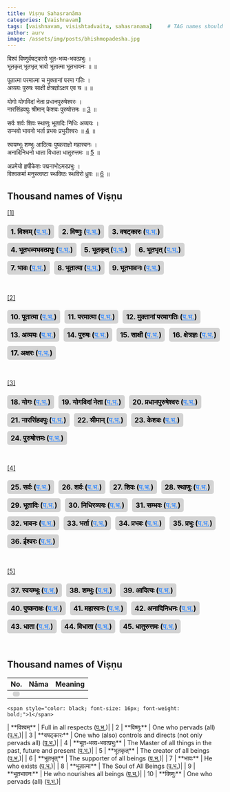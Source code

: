 ```yaml
---
title: Viṣṇu Sahasranāma
categories: [Vaishnavam]
tags: [vaishnavam, visishtadvaita, sahasranama]     # TAG names should always be lowercase
author: aurv
image: /assets/img/posts/bhishmopadesha.jpg
---
```


<div id="s1" style="position: absolute; left: -9999px;">;</div>

विश्वं विष्णुर्वषट्कारो भूत-भव्य-भवत्प्रभुः ।\
भूतकृत् भूतभृत् भावो भूतात्मा भूतभावनः ॥ ॥

<div id="s2" style="position: absolute; left: -9999px;">;</div>

पूतात्मा परमात्मा च मुक्तानां परमा गतिः ।\
अव्ययः पुरुषः साक्षी क्षेत्रज्ञोऽक्षर एव च ॥ ॥

<div id="s3" style="position: absolute; left: -9999px;">;</div>

योगो योगविदां नेता प्रधानपुरुषेश्वरः ।\
नारसिंहवपुः श्रीमान् केशवः पुरुषोत्तमः ॥ [3](#n3) ॥

<div id="s4" style="position: absolute; left: -9999px;">;</div>

सर्वः शर्वः शिवः स्थाणुः भूतादिः निधिः अव्ययः ।\
सम्भवो भावनो भर्ता प्रभवः प्रभुरीश्वरः ॥ [4](#n4) ॥

<div id="s5" style="position: absolute; left: -9999px;">;</div>

स्वयम्भूः शम्भुः आदित्यः पुष्कराक्षो महास्वनः ।\
अनादिनिधनो धाता विधाता धातुरुत्तमः ॥ [5](#n5) ॥

<div id="s6" style="position: absolute; left: -9999px;">;</div>

अप्रमेयो हृषीकेशः पद्मनाभोऽमरप्रभुः ।\
विश्वकर्मा मनुस्त्वष्टा स्थविष्ठः स्थविरो ध्रुवः ॥ [6](#n6) ॥

## Thousand names of Viṣṇu

<div id="n6" style="position: absolute; left: -9999px;">Placeholder</div>

[[1]](#s1)

<div style="display: flex; flex-wrap: wrap; gap: 10px; margin-top: 20px;">
  <div style="display: inline-block; padding: 6px 8px; background-color: #d3d3d3; border-radius: 5px;">
    <span style="color: black; font-size: 16px; font-weight: bold;">1. विश्वम् 
      (<a target="_blank" href="https://aurvadahana.github.io/posts/vishnu-sahasranama-bgd-1/#tr1" style="color: #4792f8; text-decoration: underline;">प.भ.</a>)
    </span>
  </div>
  
  <div style="display: inline-block; padding: 6px 8px; background-color: #d3d3d3; border-radius: 5px;">
    <span style="color: black; font-size: 16px; font-weight: bold;">2. विष्णुः 
      (<a target="_blank" href="https://aurvadahana.github.io/posts/vishnu-sahasranama-bgd-1/#tr2" style="color: #4792f8; text-decoration: underline;">प.भ.</a>)
    </span>
  </div>
  
  <div style="display: inline-block; padding: 6px 8px; background-color: #d3d3d3; border-radius: 5px;">
    <span style="color: black; font-size: 16px; font-weight: bold;">3. वषट्कारः 
      (<a target="_blank" href="https://aurvadahana.github.io/posts/vishnu-sahasranama-bgd-1/#tr3" style="color: #4792f8; text-decoration: underline;">प.भ.</a>)
    </span>
  </div>

  <div style="display: inline-block; padding: 6px 8px; background-color: #d3d3d3; border-radius: 5px;">
    <span style="color: black; font-size: 16px; font-weight: bold;">4. भूतभव्यभवत्प्रभुः 
      (<a target="_blank" href="https://aurvadahana.github.io/posts/vishnu-sahasranama-bgd-1/#tr4" style="color: #4792f8; text-decoration: underline;">प.भ.</a>)
    </span>
  </div>
  
  <div style="display: inline-block; padding: 6px 8px; background-color: #d3d3d3; border-radius: 5px;">
    <span style="color: black; font-size: 16px; font-weight: bold;">5. भूतकृत् 
      (<a target="_blank" href="https://aurvadahana.github.io/posts/vishnu-sahasranama-bgd-1/#tr5" style="color: #4792f8; text-decoration: underline;">प.भ.</a>)
    </span>
  </div>
  
  <div style="display: inline-block; padding: 6px 8px; background-color: #d3d3d3; border-radius: 5px;">
    <span style="color: black; font-size: 16px; font-weight: bold;">6. भूतभृत् 
      (<a target="_blank" href="https://aurvadahana.github.io/posts/vishnu-sahasranama-bgd-1/#tr6" style="color: #4792f8; text-decoration: underline;">प.भ.</a>)
    </span>
  </div>

  <div style="display: inline-block; padding: 6px 8px; background-color: #d3d3d3; border-radius: 5px;">
    <span style="color: black; font-size: 16px; font-weight: bold;">7. भावः 
      (<a target="_blank" href="https://aurvadahana.github.io/posts/vishnu-sahasranama-bgd-1/#tr7" style="color: #4792f8; text-decoration: underline;">प.भ.</a>)
    </span>
  </div>
  
  <div style="display: inline-block; padding: 6px 8px; background-color: #d3d3d3; border-radius: 5px;">
    <span style="color: black; font-size: 16px; font-weight: bold;">8. भूतात्मा 
      (<a target="_blank" href="https://aurvadahana.github.io/posts/vishnu-sahasranama-bgd-1/#tr8" style="color: #4792f8; text-decoration: underline;">प.भ.</a>)
    </span>
  </div>
  
  <div style="display: inline-block; padding: 6px 8px; background-color: #d3d3d3; border-radius: 5px;">
    <span style="color: black; font-size: 16px; font-weight: bold;">9. भूतभावनः 
      (<a target="_blank" href="https://aurvadahana.github.io/posts/vishnu-sahasranama-bgd-1/#tr9" style="color: #4792f8; text-decoration: underline;">प.भ.</a>)
    </span>
  </div>
  
</div>

&nbsp;

[[2]](#s2)

<div style="display: flex; flex-wrap: wrap; gap: 10px; margin-top: 20px;">
  <div style="display: inline-block; padding: 6px 8px; background-color: #d3d3d3; border-radius: 5px;">
    <span style="color: black; font-size: 16px; font-weight: bold;">10. पूतात्मा 
      (<a target="_blank" href="https://aurvadahana.github.io/posts/vishnu-sahasranama-bgd-2/#tr10" style="color: #4792f8; text-decoration: underline;">प.भ.</a>)
    </span>
  </div>
  
  <div style="display: inline-block; padding: 6px 8px; background-color: #d3d3d3; border-radius: 5px;">
    <span style="color: black; font-size: 16px; font-weight: bold;">11. परमात्मा 
      (<a target="_blank" href="https://aurvadahana.github.io/posts/vishnu-sahasranama-bgd-2/#tr11" style="color: #4792f8; text-decoration: underline;">प.भ.</a>)
    </span>
  </div>
  
  <div style="display: inline-block; padding: 6px 8px; background-color: #d3d3d3; border-radius: 5px;">
    <span style="color: black; font-size: 16px; font-weight: bold;">12. मुक्तानां परमागतिः 
      (<a target="_blank" href="https://aurvadahana.github.io/posts/vishnu-sahasranama-bgd-2/#tr12" style="color: #4792f8; text-decoration: underline;">प.भ.</a>)
    </span>
  </div>

  <div style="display: inline-block; padding: 6px 8px; background-color: #d3d3d3; border-radius: 5px;">
    <span style="color: black; font-size: 16px; font-weight: bold;">13. अव्ययः 
      (<a target="_blank" href="https://aurvadahana.github.io/posts/vishnu-sahasranama-bgd-2/#tr13" style="color: #4792f8; text-decoration: underline;">प.भ.</a>)
    </span>
  </div>
  
  <div style="display: inline-block; padding: 6px 8px; background-color: #d3d3d3; border-radius: 5px;">
    <span style="color: black; font-size: 16px; font-weight: bold;">14. पुरुषः 
      (<a target="_blank" href="https://aurvadahana.github.io/posts/vishnu-sahasranama-bgd-2/#tr14" style="color: #4792f8; text-decoration: underline;">प.भ.</a>)
    </span>
  </div>
  
  <div style="display: inline-block; padding: 6px 8px; background-color: #d3d3d3; border-radius: 5px;">
    <span style="color: black; font-size: 16px; font-weight: bold;">15. साक्षी 
      (<a target="_blank" href="https://aurvadahana.github.io/posts/vishnu-sahasranama-bgd-2/#tr15" style="color: #4792f8; text-decoration: underline;">प.भ.</a>)
    </span>
  </div>

  <div style="display: inline-block; padding: 6px 8px; background-color: #d3d3d3; border-radius: 5px;">
    <span style="color: black; font-size: 16px; font-weight: bold;">16. क्षेत्रज्ञः 
      (<a target="_blank" href="https://aurvadahana.github.io/posts/vishnu-sahasranama-bgd-2/#tr16" style="color: #4792f8; text-decoration: underline;">प.भ.</a>)
    </span>
  </div>
  
  <div style="display: inline-block; padding: 6px 8px; background-color: #d3d3d3; border-radius: 5px;">
    <span style="color: black; font-size: 16px; font-weight: bold;">17. अक्षरः 
      (<a target="_blank" href="https://aurvadahana.github.io/posts/vishnu-sahasranama-bgd-2/#tr17" style="color: #4792f8; text-decoration: underline;">प.भ.</a>)
    </span>
  </div>
  
</div>

&nbsp;

<div id="n3" style="position: absolute; left: -9999px;">Placeholder</div>

[[3]](#s3)

<div style="display: flex; flex-wrap: wrap; gap: 10px; margin-top: 20px;">
  <div style="display: inline-block; padding: 6px 8px; background-color: #d3d3d3; border-radius: 5px;">
    <span style="color: black; font-size: 16px; font-weight: bold;">18. योगः 
      (<a target="_blank" href="https://aurvadahana.github.io/posts/vishnu-sahasranama-bgd-3/#tr18" style="color: #4792f8; text-decoration: underline;">प.भ.</a>)
    </span>
  </div>
  
  <div style="display: inline-block; padding: 6px 8px; background-color: #d3d3d3; border-radius: 5px;">
    <span style="color: black; font-size: 16px; font-weight: bold;">19. योगविदां नेता 
      (<a target="_blank" href="https://aurvadahana.github.io/posts/vishnu-sahasranama-bgd-3/#tr19" style="color: #4792f8; text-decoration: underline;">प.भ.</a>)
    </span>
  </div>
  
  <div style="display: inline-block; padding: 6px 8px; background-color: #d3d3d3; border-radius: 5px;">
    <span style="color: black; font-size: 16px; font-weight: bold;">20. प्रधानपुरुषेश्वरः 
      (<a target="_blank" href="https://aurvadahana.github.io/posts/vishnu-sahasranama-bgd-3/#tr20" style="color: #4792f8; text-decoration: underline;">प.भ.</a>)
    </span>
  </div>

  <div style="display: inline-block; padding: 6px 8px; background-color: #d3d3d3; border-radius: 5px;">
    <span style="color: black; font-size: 16px; font-weight: bold;">21. नारसिंहवपुः 
      (<a target="_blank" href="https://aurvadahana.github.io/posts/vishnu-sahasranama-bgd-3/#tr21" style="color: #4792f8; text-decoration: underline;">प.भ.</a>)
    </span>
  </div>
  
  <div style="display: inline-block; padding: 6px 8px; background-color: #d3d3d3; border-radius: 5px;">
    <span style="color: black; font-size: 16px; font-weight: bold;">22. श्रीमान् 
      (<a target="_blank" href="https://aurvadahana.github.io/posts/vishnu-sahasranama-bgd-3/#tr22" style="color: #4792f8; text-decoration: underline;">प.भ.</a>)
    </span>
  </div>
  
  <div style="display: inline-block; padding: 6px 8px; background-color: #d3d3d3; border-radius: 5px;">
    <span style="color: black; font-size: 16px; font-weight: bold;">23. केशवः 
      (<a target="_blank" href="https://aurvadahana.github.io/posts/vishnu-sahasranama-bgd-3/#tr23" style="color: #4792f8; text-decoration: underline;">प.भ.</a>)
    </span>
  </div>

  <div style="display: inline-block; padding: 6px 8px; background-color: #d3d3d3; border-radius: 5px;">
    <span style="color: black; font-size: 16px; font-weight: bold;">24. पुरुषोत्तमः 
      (<a target="_blank" href="https://aurvadahana.github.io/posts/vishnu-sahasranama-bgd-3/#tr24" style="color: #4792f8; text-decoration: underline;">प.भ.</a>)
    </span>
  </div>
  
</div>

&nbsp;

<div id="n4" style="position: absolute; left: -9999px;">Placeholder</div>

[[4]](#s4)

<div style="display: flex; flex-wrap: wrap; gap: 10px; margin-top: 20px;">
  <div style="display: inline-block; padding: 6px 8px; background-color: #d3d3d3; border-radius: 5px;">
    <span style="color: black; font-size: 16px; font-weight: bold;">25. सर्वः 
      (<a target="_blank" href="https://aurvadahana.github.io/posts/vishnu-sahasranama-bgd-4/#tr25" style="color: #4792f8; text-decoration: underline;">प.भ.</a>)
    </span>
  </div>
  
  <div style="display: inline-block; padding: 6px 8px; background-color: #d3d3d3; border-radius: 5px;">
    <span style="color: black; font-size: 16px; font-weight: bold;">26. शर्वः
      (<a target="_blank" href="https://aurvadahana.github.io/posts/vishnu-sahasranama-bgd-4/#tr26" style="color: #4792f8; text-decoration: underline;">प.भ.</a>)
    </span>
  </div>
  
  <div style="display: inline-block; padding: 6px 8px; background-color: #d3d3d3; border-radius: 5px;">
    <span style="color: black; font-size: 16px; font-weight: bold;">27. शिवः
      (<a target="_blank" href="https://aurvadahana.github.io/posts/vishnu-sahasranama-bgd-4/#tr27" style="color: #4792f8; text-decoration: underline;">प.भ.</a>)
    </span>
  </div>

  <div style="display: inline-block; padding: 6px 8px; background-color: #d3d3d3; border-radius: 5px;">
    <span style="color: black; font-size: 16px; font-weight: bold;">28. स्थाणुः 
      (<a target="_blank" href="https://aurvadahana.github.io/posts/vishnu-sahasranama-bgd-4/#tr28" style="color: #4792f8; text-decoration: underline;">प.भ.</a>)
    </span>
  </div>
  
  <div style="display: inline-block; padding: 6px 8px; background-color: #d3d3d3; border-radius: 5px;">
    <span style="color: black; font-size: 16px; font-weight: bold;">29. भूतादिः 
      (<a target="_blank" href="https://aurvadahana.github.io/posts/vishnu-sahasranama-bgd-4/#tr29" style="color: #4792f8; text-decoration: underline;">प.भ.</a>)
    </span>
  </div>
  
  <div style="display: inline-block; padding: 6px 8px; background-color: #d3d3d3; border-radius: 5px;">
    <span style="color: black; font-size: 16px; font-weight: bold;">30. निधिरव्ययः 
      (<a target="_blank" href="https://aurvadahana.github.io/posts/vishnu-sahasranama-bgd-4/#tr30" style="color: #4792f8; text-decoration: underline;">प.भ.</a>)
    </span>
  </div>

  <div style="display: inline-block; padding: 6px 8px; background-color: #d3d3d3; border-radius: 5px;">
    <span style="color: black; font-size: 16px; font-weight: bold;">31. सम्भवः 
      (<a target="_blank" href="https://aurvadahana.github.io/posts/vishnu-sahasranama-bgd-4/#tr31" style="color: #4792f8; text-decoration: underline;">प.भ.</a>)
    </span>
  </div>

  <div style="display: inline-block; padding: 6px 8px; background-color: #d3d3d3; border-radius: 5px;">
    <span style="color: black; font-size: 16px; font-weight: bold;">32. भावनः 
      (<a target="_blank" href="https://aurvadahana.github.io/posts/vishnu-sahasranama-bgd-4/#tr32" style="color: #4792f8; text-decoration: underline;">प.भ.</a>)
    </span>
  </div>

  <div style="display: inline-block; padding: 6px 8px; background-color: #d3d3d3; border-radius: 5px;">
    <span style="color: black; font-size: 16px; font-weight: bold;">33. भर्ता 
      (<a target="_blank" href="https://aurvadahana.github.io/posts/vishnu-sahasranama-bgd-4/#tr33" style="color: #4792f8; text-decoration: underline;">प.भ.</a>)
    </span>
  </div>

  <div style="display: inline-block; padding: 6px 8px; background-color: #d3d3d3; border-radius: 5px;">
    <span style="color: black; font-size: 16px; font-weight: bold;">34. प्रभवः 
      (<a target="_blank" href="https://aurvadahana.github.io/posts/vishnu-sahasranama-bgd-4/#tr34" style="color: #4792f8; text-decoration: underline;">प.भ.</a>)
    </span>
  </div>

  <div style="display: inline-block; padding: 6px 8px; background-color: #d3d3d3; border-radius: 5px;">
    <span style="color: black; font-size: 16px; font-weight: bold;">35. प्रभुः 
      (<a target="_blank" href="https://aurvadahana.github.io/posts/vishnu-sahasranama-bgd-4/#tr35" style="color: #4792f8; text-decoration: underline;">प.भ.</a>)
    </span>
  </div>

  <div style="display: inline-block; padding: 6px 8px; background-color: #d3d3d3; border-radius: 5px;">
    <span style="color: black; font-size: 16px; font-weight: bold;">36. ईश्वरः 
      (<a target="_blank" href="https://aurvadahana.github.io/posts/vishnu-sahasranama-bgd-4/#tr36" style="color: #4792f8; text-decoration: underline;">प.भ.</a>)
    </span>
  </div>
  
</div>

&nbsp;

<div id="n5" style="position: absolute; left: -9999px;">Placeholder</div>

[[5]](#s5)

<div style="display: flex; flex-wrap: wrap; gap: 10px; margin-top: 20px;">
  <div style="display: inline-block; padding: 6px 8px; background-color: #d3d3d3; border-radius: 5px;">
    <span style="color: black; font-size: 16px; font-weight: bold;">37. स्वयम्भूः 
      (<a target="_blank" href="https://aurvadahana.github.io/posts/vishnu-sahasranama-bgd-5/#tr37" style="color: #4792f8; text-decoration: underline;">प.भ.</a>)
    </span>
  </div>
  
  <div style="display: inline-block; padding: 6px 8px; background-color: #d3d3d3; border-radius: 5px;">
    <span style="color: black; font-size: 16px; font-weight: bold;">38. शम्भुः
      (<a target="_blank" href="https://aurvadahana.github.io/posts/vishnu-sahasranama-bgd-5/#tr38" style="color: #4792f8; text-decoration: underline;">प.भ.</a>)
    </span>
  </div>
  
  <div style="display: inline-block; padding: 6px 8px; background-color: #d3d3d3; border-radius: 5px;">
    <span style="color: black; font-size: 16px; font-weight: bold;">39. आदित्यः
      (<a target="_blank" href="https://aurvadahana.github.io/posts/vishnu-sahasranama-bgd-5/#tr39" style="color: #4792f8; text-decoration: underline;">प.भ.</a>)
    </span>
  </div>

  <div style="display: inline-block; padding: 6px 8px; background-color: #d3d3d3; border-radius: 5px;">
    <span style="color: black; font-size: 16px; font-weight: bold;">40. पुष्कराक्षः 
      (<a target="_blank" href="https://aurvadahana.github.io/posts/vishnu-sahasranama-bgd-5/#tr40" style="color: #4792f8; text-decoration: underline;">प.भ.</a>)
    </span>
  </div>
  
  <div style="display: inline-block; padding: 6px 8px; background-color: #d3d3d3; border-radius: 5px;">
    <span style="color: black; font-size: 16px; font-weight: bold;">41. महास्वनः 
      (<a target="_blank" href="https://aurvadahana.github.io/posts/vishnu-sahasranama-bgd-5/#tr41" style="color: #4792f8; text-decoration: underline;">प.भ.</a>)
    </span>
  </div>
  
  <div style="display: inline-block; padding: 6px 8px; background-color: #d3d3d3; border-radius: 5px;">
    <span style="color: black; font-size: 16px; font-weight: bold;">42. अनादिनिधनः 
      (<a target="_blank" href="https://aurvadahana.github.io/posts/vishnu-sahasranama-bgd-5/#tr42" style="color: #4792f8; text-decoration: underline;">प.भ.</a>)
    </span>
  </div>

  <div style="display: inline-block; padding: 6px 8px; background-color: #d3d3d3; border-radius: 5px;">
    <span style="color: black; font-size: 16px; font-weight: bold;">43. धाता 
      (<a target="_blank" href="https://aurvadahana.github.io/posts/vishnu-sahasranama-bgd-5/#tr43" style="color: #4792f8; text-decoration: underline;">प.भ.</a>)
    </span>
  </div>

  <div style="display: inline-block; padding: 6px 8px; background-color: #d3d3d3; border-radius: 5px;">
    <span style="color: black; font-size: 16px; font-weight: bold;">44. विधाता 
      (<a target="_blank" href="https://aurvadahana.github.io/posts/vishnu-sahasranama-bgd-5/#tr44" style="color: #4792f8; text-decoration: underline;">प.भ.</a>)
    </span>
  </div>

  <div style="display: inline-block; padding: 6px 8px; background-color: #d3d3d3; border-radius: 5px;">
    <span style="color: black; font-size: 16px; font-weight: bold;">45. धातुरुत्तमः 
      (<a target="_blank" href="https://aurvadahana.github.io/posts/vishnu-sahasranama-bgd-5/#tr45" style="color: #4792f8; text-decoration: underline;">प.भ.</a>)
    </span>
  </div>
  
</div>

&nbsp;

## Thousand names of Viṣṇu

| No. | Nāma | Meaning |
| :---:| :--- | :--- |
| <div style="display: inline-block; padding: 6px 8px; background-color: #d3d3d3; border-radius: 5px;">
    <span style="color: black; font-size: 16px; font-weight: bold;">1</span>
  </div> | **विश्वम्** | Full in all respects (<a target="_blank" href="https://aurvadahana.github.io/posts/vishnu-sahasranama-bgd-1/#tr1">प.भ.</a>)|
| 2 | **विष्णुः** | One who pervads (all) (<a target="_blank" href="https://aurvadahana.github.io/posts/vishnu-sahasranama-bgd-1/#tr2">प.भ.</a>)|
| 3 | **वषट्कारः** | One who (also) controls and directs (not only pervads all) (<a target="_blank" href="https://aurvadahana.github.io/posts/vishnu-sahasranama-bgd-1/#tr3">प.भ.</a>)|
| 4 | **भूत-भव्य-भवत्प्रभुः** | The Master of all things in the past, future and present (<a target="_blank" href="https://aurvadahana.github.io/posts/vishnu-sahasranama-bgd-1/#tr4">प.भ.</a>)|
| 5 | **भूतकृत्** | The creator of all beings (<a target="_blank" href="https://aurvadahana.github.io/posts/vishnu-sahasranama-bgd-1/#tr5">प.भ.</a>)|
| 6 | **भूतभृत्** | The supporter of all beings (<a target="_blank" href="https://aurvadahana.github.io/posts/vishnu-sahasranama-bgd-1/#tr6">प.भ.</a>)|
| 7 | **भावः** | He who exists (<a target="_blank" href="https://aurvadahana.github.io/posts/vishnu-sahasranama-bgd-1/#tr7">प.भ.</a>)|
| 8 | **भूतात्मा** | The Soul of All Beings (<a target="_blank" href="https://aurvadahana.github.io/posts/vishnu-sahasranama-bgd-1/#tr8">प.भ.</a>)|
| 9 | **भूतभावनः** | He who nourishes all beings (<a target="_blank" href="https://aurvadahana.github.io/posts/vishnu-sahasranama-bgd-1/#tr9">प.भ.</a>)|
| 10 | **विष्णुः** | One who pervads (all) (<a target="_blank" href="https://aurvadahana.github.io/posts/vishnu-sahasranama-bgd-2/#tr10">प.भ.</a>)|

